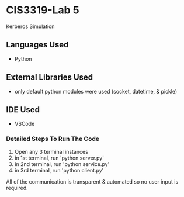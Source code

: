 # CIS3319-Lab 5
Kerberos Simulation

## Languages Used
- Python

## External Libraries Used
- only default python modules were used (socket, datetime, & pickle)

## IDE Used
- VSCode

### Detailed Steps To Run The Code
1. Open any 3 terminal instances
2. in 1st terminal, run 'python server.py'
2. in 2nd terminal, run 'python service.py'
2. in 3rd terminal, run 'python client.py'

All of the communication is transparent & automated so no user input is required.